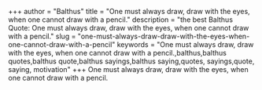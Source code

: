 +++
author = "Balthus"
title = "One must always draw, draw with the eyes, when one cannot draw with a pencil."
description = "the best Balthus Quote: One must always draw, draw with the eyes, when one cannot draw with a pencil."
slug = "one-must-always-draw-draw-with-the-eyes-when-one-cannot-draw-with-a-pencil"
keywords = "One must always draw, draw with the eyes, when one cannot draw with a pencil.,balthus,balthus quotes,balthus quote,balthus sayings,balthus saying,quotes, sayings,quote, saying, motivation"
+++
One must always draw, draw with the eyes, when one cannot draw with a pencil.
